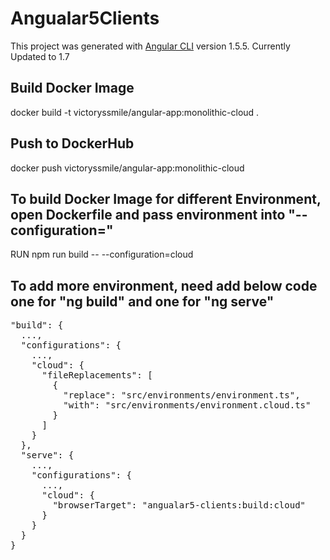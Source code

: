 # Angualar5Clients

This project was generated with [Angular CLI](https://github.com/angular/angular-cli) version 1.5.5. 
Currently Updated to 1.7

## Build Docker Image

docker build -t victoryssmile/angular-app:monolithic-cloud .

## Push to DockerHub

docker push victoryssmile/angular-app:monolithic-cloud

## To build Docker Image for different Environment, open Dockerfile and pass environment into "--configuration="
RUN npm run build -- --configuration=cloud

## To add more environment, need add below code one for "ng build" and one for "ng serve"
<pre>
"build": {
  ...,
  "configurations": {
    ...,
    "cloud": {
      "fileReplacements": [
        {
          "replace": "src/environments/environment.ts",
          "with": "src/environments/environment.cloud.ts"
        }
      ]
    }
  },
  "serve": {
    ...,
    "configurations": {
      ...,
      "cloud": {
        "browserTarget": "angualar5-clients:build:cloud"
      }
    }
  } 
}
</pre>

